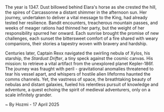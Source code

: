 
The year is 1347.  Dust billowed behind Elara's horse as she crested the hill, the spires of Carcassonne a distant shimmer in the afternoon sun.  Her journey, undertaken to deliver a vital message to the King, had already tested her resilience. Bandit encounters, treacherous mountain passes, and weeks of meager rations had thinned her party, but the weight of her responsibility spurred her onward.  Each sunrise brought the promise of new challenges, each sunset the bittersweet comfort of a fire shared with weary companions, their stories a tapestry woven with bravery and hardship.

Centuries later, Captain Rexx navigated the swirling nebula of Xylos, his starship, the *Stardust Drifter*, a tiny speck against the cosmic canvas.  His mission: to retrieve a vital artifact from the unexplored planet Kepler-186f.  The journey was fraught with peril - gravitational anomalies threatened to tear his vessel apart, and whispers of hostile alien lifeforms haunted the comms channels.  Yet, the vastness of space, the breathtaking beauty of nebulas and distant galaxies, fueled his relentless pursuit of knowledge and adventure, a quest echoing the spirit of medieval adventurers, only on a scale infinitely grander.

~ By Hozmi - 17 April 2025
